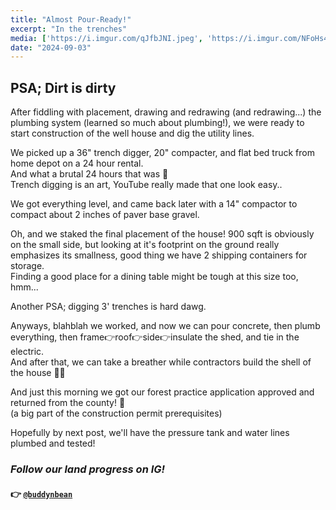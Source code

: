 ```yaml
---
title: "Almost Pour-Ready!"
excerpt: "In the trenches"
media: ['https://i.imgur.com/qJfbJNI.jpeg', 'https://i.imgur.com/NFoHs41.mp4', 'https://i.imgur.com/msjFCQW.jpeg', 'https://i.imgur.com/gFfGciR.mp4', 'https://i.imgur.com/2LBWy0w.jpeg', 'https://i.imgur.com/QrQlr3v.jpeg', 'https://i.imgur.com/RpB9li7.jpeg', 'https://i.imgur.com/zIZTms0.jpg']
date: "2024-09-03"
---
```


## PSA; Dirt is dirty
After fiddling with placement, drawing and redrawing (and redrawing...) the plumbing system (learned so much about plumbing!), we were ready to start construction of the well house and dig the utility lines.

We picked up a 36" trench digger, 20" compacter, and flat bed truck from home depot on a 24 hour rental. \
And what a brutal 24 hours that was 🫠 \
Trench digging is an art, YouTube really made that one look easy..

We got everything level, and came back later with a 14" compactor to compact about 2 inches of paver base gravel.

Oh, and we staked the final placement of the house! 900 sqft is obviously on the small side, but looking at it's footprint on the ground really emphasizes its smallness, good thing we have 2 shipping containers for storage. \
Finding a good place for a dining table might be tough at this size too, hmm...

Another PSA; digging 3' trenches is hard dawg.

Anyways, blahblah we worked, and now we can pour concrete, then plumb everything, then frame👉roof👉side👉insulate the shed, and tie in the electric. \
And after that, we can take a breather while contractors build the shell of the house 😮‍💨

And just this morning we got our forest practice application approved and returned from the county! 🎉 \
(a big part of the construction permit prerequisites)

Hopefully by next post, we'll have the pressure tank and water lines plumbed and tested!

### *Follow our land progress on IG!*
#### 👉 [`@buddynbean`](https://instagram.com/buddynbean)
